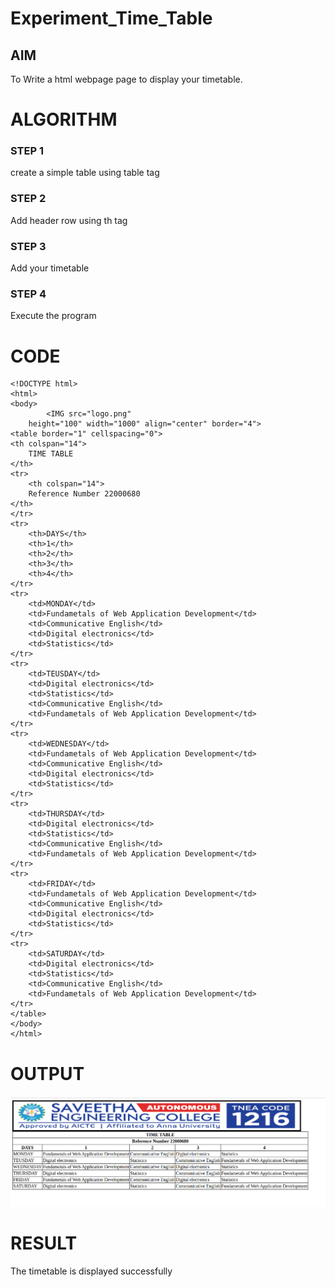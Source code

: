 # Experiment_Time_Table

## AIM
To Write a html webpage page to display your timetable.

# ALGORITHM
### STEP 1
create a simple table using table tag
### STEP 2
Add header row using th tag
### STEP 3
Add your timetable
### STEP 4
Execute the program

# CODE
```
<!DOCTYPE html>
<html>
<body>
		<IMG src="logo.png" 
	height="100" width="1000" align="center" border="4">
<table border="1" cellspacing="0">
<th colspan="14">
	TIME TABLE
</th>
<tr>
	<th colspan="14">
	Reference Number 22000680
</th>
</tr>
<tr>
	<th>DAYS</th>
	<th>1</th>
	<th>2</th>
	<th>3</th>
	<th>4</th>
</tr>
<tr>
	<td>MONDAY</td>
	<td>Fundametals of Web Application Development</td>
	<td>Communicative English</td>
	<td>Digital electronics</td>
	<td>Statistics</td>
</tr>
<tr>
	<td>TEUSDAY</td>
	<td>Digital electronics</td>
	<td>Statistics</td>
	<td>Communicative English</td>
	<td>Fundametals of Web Application Development</td>
</tr>
<tr>
	<td>WEDNESDAY</td>
	<td>Fundametals of Web Application Development</td>
	<td>Communicative English</td>
	<td>Digital electronics</td>
	<td>Statistics</td>
</tr>
<tr>
	<td>THURSDAY</td>
	<td>Digital electronics</td>
	<td>Statistics</td>
	<td>Communicative English</td>
	<td>Fundametals of Web Application Development</td>
</tr>
<tr>
	<td>FRIDAY</td>
	<td>Fundametals of Web Application Development</td>
	<td>Communicative English</td>
	<td>Digital electronics</td>
	<td>Statistics</td>
</tr>
<tr>
	<td>SATURDAY</td>
	<td>Digital electronics</td>
	<td>Statistics</td>
	<td>Communicative English</td>
	<td>Fundametals of Web Application Development</td>
</tr>
</table>
</body>
</html>
```
# OUTPUT
![output](/Screenshot%20from%202023-01-05%2011-56-01.png)
# RESULT
The timetable is displayed successfully
